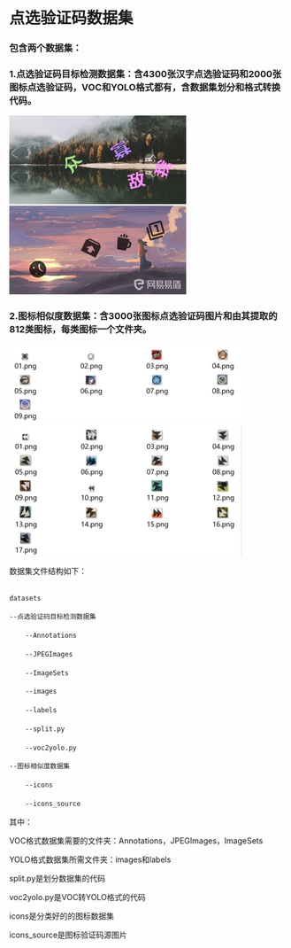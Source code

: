 # 点选验证码数据集

### 包含两个数据集：

### 1.点选验证码目标检测数据集：含4300张汉字点选验证码和2000张图标点选验证码，VOC和YOLO格式都有，含数据集划分和格式转换代码。

![](imgs/word_captcha.png)![](imgs/icon_captcha.png)

### 2.图标相似度数据集：含3000张图标点选验证码图片和由其提取的812类图标，每类图标一个文件夹。

![](imgs/icon_class_0001.png)![](imgs/icon_class_0002.png)

数据集文件结构如下：

```xml

datasets

--点选验证码目标检测数据集

    --Annotations

    --JPEGImages

    --ImageSets

    --images

    --labels

    --split.py

    --voc2yolo.py

--图标相似度数据集

    --icons

    --icons_source

```

其中：

VOC格式数据集需要的文件夹：Annotations，JPEGImages，ImageSets

YOLO格式数据集所需文件夹：images和labels

split.py是划分数据集的代码

voc2yolo.py是VOC转YOLO格式的代码

icons是分类好的的图标数据集

icons_source是图标验证码源图片
